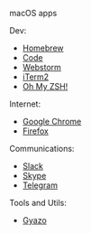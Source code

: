 macOS apps

Dev:

* [Homebrew](https://brew.sh)
* [Code](https://code.visualstudio.com)
* [Webstorm](https://www.jetbrains.com/webstorm/)
* [iTerm2](https://iterm2.com)
* [Oh My ZSH!](https://ohmyz.sh)

Internet:

* [Google Chrome](https://www.google.com/chrome/)
* [Firefox](https://www.mozilla.org/en-US/firefox/new/)

Communications:

* [Slack](https://slack.com/intl/en-by/downloads/mac?geocode=en-by)
* [Skype](https://www.skype.com/en/get-skype/)
* [Telegram](https://telegram.org)

Tools and Utils:

* [Gyazo](https://gyazo.com/en)
